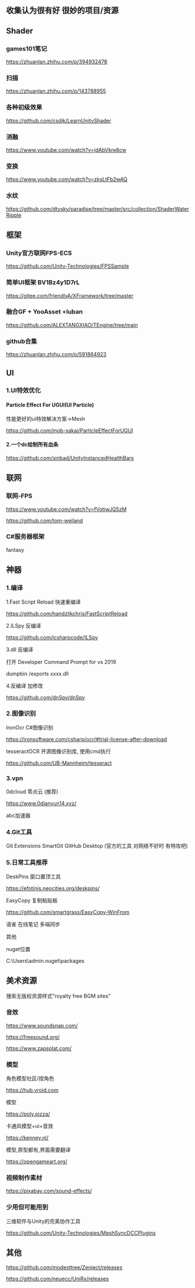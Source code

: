 ## 收集认为很有好 很妙的项目/资源


## Shader
### games101笔记
https://zhuanlan.zhihu.com/p/394932478
### 扫描
https://zhuanlan.zhihu.com/p/143788955
### 各种初级效果
https://github.com/csdjk/LearnUnityShader
### 消融
https://www.youtube.com/watch?v=jdAbVkre8cw
### 变换
https://www.youtube.com/watch?v=zksLtFb2wAQ
### 水纹
https://github.com/dtysky/paradise/tree/master/src/collection/ShaderWaterRipple
 

## 框架
### Unity官方联网FPS-ECS
https://github.com/Unity-Technologies/FPSSample

### 简单UI框架 BV1Bz4y1D7rL
https://gitee.com/friendlyA/XFramework/tree/master

### 融合GF + YooAsset +luban
https://github.com/ALEXTANGXIAO/TEngine/tree/main

### github合集
https://zhuanlan.zhihu.com/p/591864923
 
## UI
### 1.UI特效优化
#### Particle Effect For UGUI(UI Particle)

性能更好的ui特效解决方案->Mesh

https://github.com/mob-sakai/ParticleEffectForUGUI

#### 2.一个dc绘制所有血条
https://github.com/sinbad/UnityInstancedHealthBars


## 联网
### 联网-FPS

https://www.youtube.com/watch?v=fVotjwJQ5zM

https://github.com/tom-weiland

### C#服务器框架
fantasy  

## 神器
### 1.编译

1.Fast Script Reload 快速重编译

https://github.com/handzlikchris/FastScriptReload

2.ILSpy 反编译

https://github.com/icsharpcode/ILSpy

3.dll 反编译

打开 Developer Command Prompt for vs 2019

dumpbin /exports xxxx.dll

4.反编译 加修改

https://github.com/dnSpy/dnSpy

### 2.图像识别

IronOcr C#图像识别

https://ironsoftware.com/csharp/ocr/#trial-license-after-download

tesseractOCR 开源图像识别库, 使用cmd执行

https://github.com/UB-Mannheim/tesseract

### 3.vpn

0dcloud 零点云 (推荐)

https://www.0dianyun14.xyz/

abc加速器

### 4.Git工具
Git Extensions
SmartGit
GitHub Desktop (官方的工具 对网络不好时 有特攻吧)
### 5.日常工具推荐

DeskPins 窗口置顶工具

https://efotinis.neocities.org/deskpins/

EasyCopy 复制粘贴板

https://github.com/smartgrass/EasyCopy-WinFrom

语雀 在线笔记 多端同步

其他

nuget位置

C:\Users\admin\.nuget\packages

## 美术资源

搜索无版权资源样式"royalty free BGM sites"

### 音效
https://www.soundsnap.com/

https://freesound.org/

https://www.zapsplat.com/

### 模型

角色模型社区/捏角色

 https://hub.vroid.com 
 
模型

https://poly.pizza/

卡通风模型+ui+音效

https://kenney.nl/

模型,原型都有,界面需要翻译

https://opengameart.org/

### 视频制作素材

https://pixabay.com/sound-effects/

### 少用但可能用到

三维软件与Unity的完美协作工具

https://github.com/Unity-Technologies/MeshSyncDCCPlugins

## 其他

https://github.com/modesttree/Zenject/releases

https://github.com/neuecc/UniRx/releases
